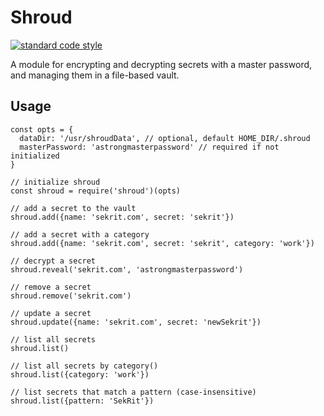 # Shroud

[![standard code
style](https://img.shields.io/badge/code%20style-standard-brightgreen.svg)](https://github.com/feross/standard)

A module for encrypting and decrypting secrets with a master password, and
managing them in a file-based vault.

## Usage

```
const opts = {
  dataDir: '/usr/shroudData', // optional, default HOME_DIR/.shroud
  masterPassword: 'astrongmasterpassword' // required if not initialized
}

// initialize shroud
const shroud = require('shroud')(opts)

// add a secret to the vault
shroud.add({name: 'sekrit.com', secret: 'sekrit'})

// add a secret with a category
shroud.add({name: 'sekrit.com', secret: 'sekrit', category: 'work'})

// decrypt a secret
shroud.reveal('sekrit.com', 'astrongmasterpassword')

// remove a secret
shroud.remove('sekrit.com')

// update a secret
shroud.update({name: 'sekrit.com', secret: 'newSekrit'})

// list all secrets
shroud.list()

// list all secrets by category()
shroud.list({category: 'work'})

// list secrets that match a pattern (case-insensitive)
shroud.list({pattern: 'SekRit'})
```
